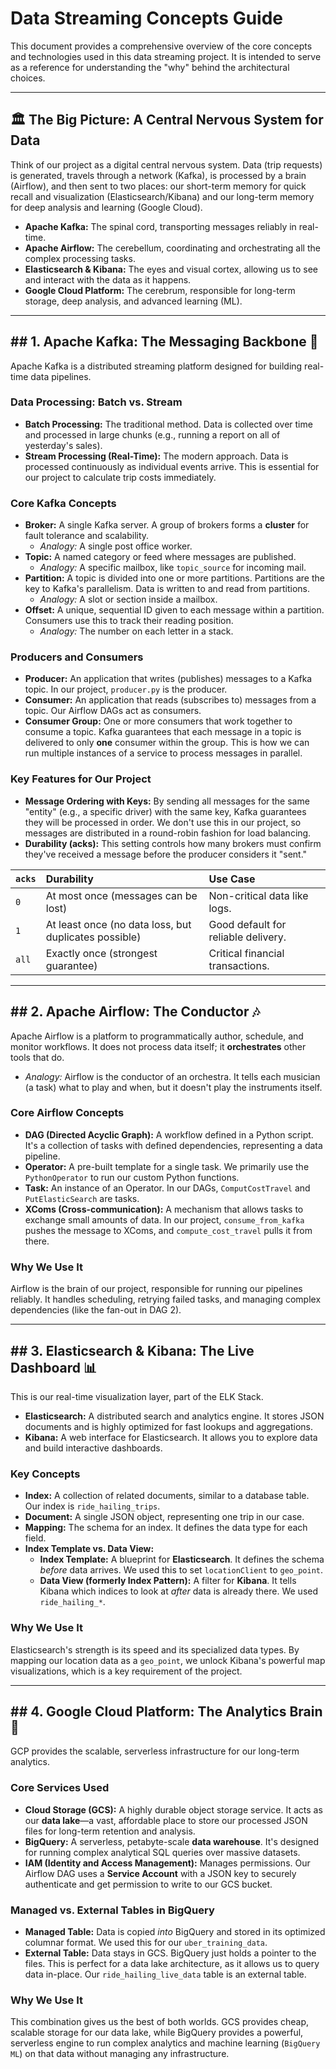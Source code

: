 # Data Streaming Concepts Guide

This document provides a comprehensive overview of the core concepts and technologies used in this data streaming project. It is intended to serve as a reference for understanding the "why" behind the architectural choices.

---

## 🏛️ The Big Picture: A Central Nervous System for Data

Think of our project as a digital central nervous system. Data (trip requests) is generated, travels through a network (Kafka), is processed by a brain (Airflow), and then sent to two places: our short-term memory for quick recall and visualization (Elasticsearch/Kibana) and our long-term memory for deep analysis and learning (Google Cloud).

* **Apache Kafka:** The spinal cord, transporting messages reliably in real-time.
* **Apache Airflow:** The cerebellum, coordinating and orchestrating all the complex processing tasks.
* **Elasticsearch & Kibana:** The eyes and visual cortex, allowing us to see and interact with the data as it happens.
* **Google Cloud Platform:** The cerebrum, responsible for long-term storage, deep analysis, and advanced learning (ML).

---

## ## 1. Apache Kafka: The Messaging Backbone 📮

Apache Kafka is a distributed streaming platform designed for building real-time data pipelines.

### Data Processing: Batch vs. Stream
* **Batch Processing:** The traditional method. Data is collected over time and processed in large chunks (e.g., running a report on all of yesterday's sales).
* **Stream Processing (Real-Time):** The modern approach. Data is processed continuously as individual events arrive. This is essential for our project to calculate trip costs immediately.

### Core Kafka Concepts

* **Broker:** A single Kafka server. A group of brokers forms a **cluster** for fault tolerance and scalability.
    * *Analogy:* A single post office worker.
* **Topic:** A named category or feed where messages are published.
    * *Analogy:* A specific mailbox, like `topic_source` for incoming mail.
* **Partition:** A topic is divided into one or more partitions. Partitions are the key to Kafka's parallelism. Data is written to and read from partitions.
    * *Analogy:* A slot or section inside a mailbox.
* **Offset:** A unique, sequential ID given to each message within a partition. Consumers use this to track their reading position.
    * *Analogy:* The number on each letter in a stack.

### Producers and Consumers
* **Producer:** An application that writes (publishes) messages to a Kafka topic. In our project, `producer.py` is the producer.
* **Consumer:** An application that reads (subscribes to) messages from a topic. Our Airflow DAGs act as consumers.
* **Consumer Group:** One or more consumers that work together to consume a topic. Kafka guarantees that each message in a topic is delivered to only **one** consumer within the group. This is how we can run multiple instances of a service to process messages in parallel.

### Key Features for Our Project
* **Message Ordering with Keys:** By sending all messages for the same "entity" (e.g., a specific driver) with the same key, Kafka guarantees they will be processed in order. We don't use this in our project, so messages are distributed in a round-robin fashion for load balancing.
* **Durability (acks):** This setting controls how many brokers must confirm they've received a message before the producer considers it "sent."

| `acks` | Durability                                     | Use Case                                |
| :----- | :--------------------------------------------- | :-------------------------------------- |
| `0`    | At most once (messages can be lost)            | Non-critical data like logs.            |
| `1`    | At least once (no data loss, but duplicates possible) | Good default for reliable delivery.     |
| `all`  | Exactly once (strongest guarantee)             | Critical financial transactions.        |

---

## ## 2. Apache Airflow: The Conductor 🎶

Apache Airflow is a platform to programmatically author, schedule, and monitor workflows. It does not process data itself; it **orchestrates** other tools that do.

* *Analogy:* Airflow is the conductor of an orchestra. It tells each musician (a task) what to play and when, but it doesn't play the instruments itself.

### Core Airflow Concepts
* **DAG (Directed Acyclic Graph):** A workflow defined in a Python script. It's a collection of tasks with defined dependencies, representing a data pipeline.
* **Operator:** A pre-built template for a single task. We primarily use the `PythonOperator` to run our custom Python functions.
* **Task:** An instance of an Operator. In our DAGs, `ComputCostTravel` and `PutElasticSearch` are tasks.
* **XComs (Cross-communication):** A mechanism that allows tasks to exchange small amounts of data. In our project, `consume_from_kafka` pushes the message to XComs, and `compute_cost_travel` pulls it from there.

### Why We Use It
Airflow is the brain of our project, responsible for running our pipelines reliably. It handles scheduling, retrying failed tasks, and managing complex dependencies (like the fan-out in DAG 2).

---

## ## 3. Elasticsearch & Kibana: The Live Dashboard 📊

This is our real-time visualization layer, part of the ELK Stack.

* **Elasticsearch:** A distributed search and analytics engine. It stores JSON documents and is highly optimized for fast lookups and aggregations.
* **Kibana:** A web interface for Elasticsearch. It allows you to explore data and build interactive dashboards.

### Key Concepts
* **Index:** A collection of related documents, similar to a database table. Our index is `ride_hailing_trips`.
* **Document:** A single JSON object, representing one trip in our case.
* **Mapping:** The schema for an index. It defines the data type for each field.
* **Index Template vs. Data View:**
    * **Index Template:** A blueprint for **Elasticsearch**. It defines the schema *before* data arrives. We used this to set `locationClient` to `geo_point`.
    * **Data View (formerly Index Pattern):** A filter for **Kibana**. It tells Kibana which indices to look at *after* data is already there. We used `ride_hailing_*`.

### Why We Use It
Elasticsearch's strength is its speed and its specialized data types. By mapping our location data as a `geo_point`, we unlock Kibana's powerful map visualizations, which is a key requirement of the project.

---

## ## 4. Google Cloud Platform: The Analytics Brain 🧠

GCP provides the scalable, serverless infrastructure for our long-term analytics.

### Core Services Used
* **Cloud Storage (GCS):** A highly durable object storage service. It acts as our **data lake**—a vast, affordable place to store our processed JSON files for long-term retention and analysis.
* **BigQuery:** A serverless, petabyte-scale **data warehouse**. It's designed for running complex analytical SQL queries over massive datasets.
* **IAM (Identity and Access Management):** Manages permissions. Our Airflow DAG uses a **Service Account** with a JSON key to securely authenticate and get permission to write to our GCS bucket.

### Managed vs. External Tables in BigQuery
* **Managed Table:** Data is copied *into* BigQuery and stored in its optimized columnar format. We used this for our `uber_training_data`.
* **External Table:** Data stays in GCS. BigQuery just holds a pointer to the files. This is perfect for a data lake architecture, as it allows us to query data in-place. Our `ride_hailing_live_data` table is an external table.

### Why We Use It
This combination gives us the best of both worlds. GCS provides cheap, scalable storage for our data lake, while BigQuery provides a powerful, serverless engine to run complex analytics and machine learning (`BigQuery ML`) on that data without managing any infrastructure.